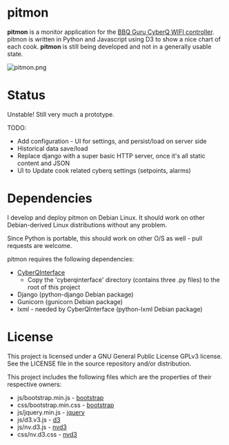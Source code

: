 pitmon
======

**pitmon** is a monitor application for the
[BBQ Guru CyberQ WIFI controller](http://www.thebbqguru.com).
pitmon is written in Python and Javascript using D3 to show a nice
chart of each cook. **pitmon** is still being developed and not in a generally
usable state.

![pitmon.png](https://raw.githubusercontent.com/scotte/pitmon/master/static/pitmon.png)

Status
======
Unstable! Still very much a prototype.

TODO:
* Add configuration - UI for settings, and persist/load on server side
* Historical data save/load
* Replace django with a super basic HTTP server, once it's all static content and JSON
* UI to Update cook related cyberq settings (setpoints, alarms)

Dependencies
============

I develop and deploy pitmon on Debian Linux. It should work
on other Debian-derived Linux distributions without any problem.

Since Python is portable, this should work on other O/S as well - pull
requests are welcome.

pitmon requires the following dependencies:

* [CyberQInterface](https://github.com/thebrilliantidea/CyberQInterface)
    * Copy the 'cyberqinterface' directory (contains three .py files) to the root of this project
* Django (python-django Debian package)
* Gunicorn (gunicorn Debian package)
* lxml - needed by CyberQInterface (python-lxml Debian package)

License
=======

This project is licensed under a GNU General Public License GPLv3 license.
See the LICENSE file in the source repository and/or distribution.

This project includes the following files which are the properties of their
respective owners:

* js/bootstrap.min.js - [bootstrap](http://getbootstrap.com)
* css/bootstrap.min.css - [bootstrap](http://getbootstrap.com)
* js/jquery.min.js - [jquery](https://jquery.com)
* js/d3.v3.js - [d3](http://d3js.org)
* js/nv.d3.js - [nvd3](http://nvd3.org)
* css/nv.d3.css - [nvd3](http://nvd3.org)
